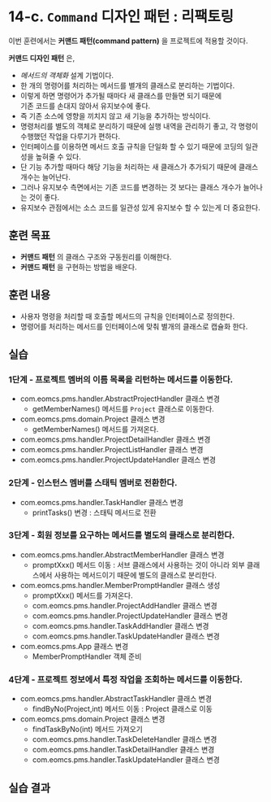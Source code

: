 # 14-c. `Command` 디자인 패턴 : 리팩토링

이번 훈련에서는 **커맨드 패턴(command pattern)** 을 프로젝트에 적용할 것이다.

**커맨드 디자인 패턴** 은,

- *메서드의 객체화* 설계 기법이다.
- 한 개의 명령어를 처리하는 메서드를 별개의 클래스로 분리하는 기법이다.
- 이렇게 하면 명령어가 추가될 때마다 새 클래스를 만들면 되기 때문에  
  기존 코드를 손대지 않아서 유지보수에 좋다.
- 즉 기존 소스에 영향을 끼치지 않고 새 기능을 추가하는 방식이다.
- 명령처리를 별도의 객체로 분리하기 때문에 실행 내역을 관리하기 좋고,
  각 명령이 수행했던 작업을 다루기가 편하다.
- 인터페이스를 이용하면 메서드 호출 규칙을 단일화 할 수 있기 때문에
  코딩의 일관성을 높혀줄 수 있다.
- 단 기능 추가할 때마다 해당 기능을 처리하는 새 클래스가 추가되기 때문에
  클래스 개수는 늘어난다.
- 그러나 유지보수 측면에서는 기존 코드를 변경하는 것 보다는
  클래스 개수가 늘어나는 것이 좋다.
- 유지보수 관점에서는 소스 코드를 일관성 있게 유지보수 할 수 있는게 더 중요한다.


## 훈련 목표

- **커맨드 패턴** 의 클래스 구조와 구동원리를 이해한다.
- **커맨드 패턴** 을 구현하는 방법을 배운다.


## 훈련 내용

- 사용자 명령을 처리할 때 호출할 메서드의 규칙을 인터페이스로 정의한다.
- 명령어를 처리하는 메서드를 인터페이스에 맞춰 별개의 클래스로 캡슐화 한다.

## 실습

### 1단계 - 프로젝트 멤버의 이름 목록을 리턴하는 메서드를 이동한다.

- com.eomcs.pms.handler.AbstractProjectHandler 클래스 변경
  - getMemberNames() 메서드를 `Project` 클래스로 이동한다. 
- com.eomcs.pms.domain.Project 클래스 변경
  - getMemberNames() 메서드를 가져온다.
- com.eomcs.pms.handler.ProjectDetailHandler 클래스 변경
- com.eomcs.pms.handler.ProjectListHandler 클래스 변경
- com.eomcs.pms.handler.ProjectUpdateHandler 클래스 변경

### 2단계 - 인스턴스 멤버를 스태틱 멤버로 전환한다.

- com.eomcs.pms.handler.TaskHandler 클래스 변경
  - printTasks() 변경 : 스태틱 메서드로 전환


### 3단계 - 회원 정보를 요구하는 메서드를 별도의 클래스로 분리한다.

- com.eomcs.pms.handler.AbstractMemberHandler 클래스 변경
  - promptXxx() 메서드 이동 : 서브 클래스에서 사용하는 것이 아니라 외부 클래스에서 사용하는 메서드이기 때문에 별도의 클래스로 분리한다.
- com.eomcs.pms.handler.MemberPromptHandler 클래스 생성
  - promptXxx() 메서드를 가져온다.
  - com.eomcs.pms.handler.ProjectAddHandler 클래스 변경
  - com.eomcs.pms.handler.ProjectUpdateHandler 클래스 변경
  - com.eomcs.pms.handler.TaskAddHandler 클래스 변경
  - com.eomcs.pms.handler.TaskUpdateHandler 클래스 변경
- com.eomcs.pms.App 클래스 변경
  - MemberPromptHandler 객체 준비

### 4단계 - 프로젝트 정보에서 특정 작업을 조회하는 메서드를 이동한다.

- com.eomcs.pms.handler.AbstractTaskHandler 클래스 변경
  - findByNo(Project,int) 메서드 이동 : Project 클래스로 이동
- com.eomcs.pms.domain.Project 클래스 변경
  - findTaskByNo(int) 메서드 가져오기
  - com.eomcs.pms.handler.TaskDeleteHandler 클래스 변경
  - com.eomcs.pms.handler.TaskDetailHandler 클래스 변경
  - com.eomcs.pms.handler.TaskUpdateHandler 클래스 변경


## 실습 결과

